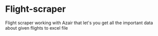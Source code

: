 # Flight-scraper
Flight scraper working with Azair that let's you get all  the important data about given flights to excel file
